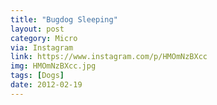 ```yaml
---
title: "Bugdog Sleeping"
layout: post
category: Micro
via: Instagram
link: https://www.instagram.com/p/HMOmNzBXcc
img: HMOmNzBXcc.jpg
tags: [Dogs]
date: 2012-02-19
---
```

